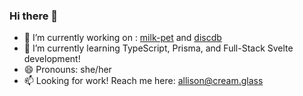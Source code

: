 ### Hi there 👋

- 🔭 I’m currently working on :
  [milk-pet](https://github.com/allilk/milk-pet) and [discdb](https://github.com/allilk/discdb)
- 🌱 I’m currently learning TypeScript, Prisma, and Full-Stack Svelte development!
- 😄 Pronouns: she/her
- 📫 Looking for work! Reach me here: allison@cream.glass

